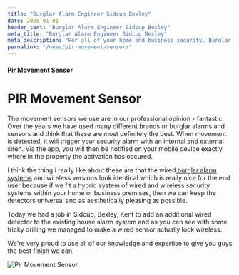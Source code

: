 ```yaml
---
title: "Burglar Alarm Engineer Sidcup Bexley"
date: 2020-01-01
header_text: "Burglar Alarm Engineer Sidcup Bexley"
meta_title: "Burglar Alarm Engineer Sidcup Bexley"
meta_description: "For all of your home and business security. Burglar Alarm Servicing, Burglar Alarm Installation, Alarm Battery and CCTV. Call 020 8302 4065 or email us."
permalink: "/news/pir-movement-sensor/"
---
```


#### Pir Movement Sensor

# PIR Movement Sensor

The movement sensors we use are in our professional opinion - fantastic. Over the years we have used many different brands or burglar alarms and sensors and think that these are most definitely the best. When movement is detected, it will trigger your security alarm with an internal and external siren. Via the app, you will then be notified on your mobile device exactly where in the property the activation has occured.

I think the thing i really like about these are that the wired[ burglar alarm systems](/categories/burglar-alarms.php) and wireless versions look identical which is really nice for the end user because if we fit a hybrid system of wired and wireless security systems within your home or business premises, then we can keep the detectors universal and as aesthetically pleasing as possible.

Today we had a job in Sidcup, Bexley, Kent to add an additional wired detector to the existing house alarm system and as you can see with some tricky drilling we managed to make a wired sensor actually look wireless.

We\'re very proud to use all of our knowledge and expertise to give you guys the best finish we can.

![Pir Movement Sensor](https://res.cloudinary.com/kbs/image/upload/xxytbtvtzfzu9anqgwbd.jpg)
